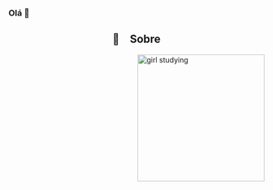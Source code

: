 ### Olá 👋

<!--
**r-thayna/r-thayna** is a ✨ _special_ ✨ repository because its `README.md` (this file) appears on your GitHub profile.
-->

<h2 align="center">📜 &ensp; Sobre</h2>
<img align="right" src="./girl-gif.gif" width="250px" alt="girl studying">

